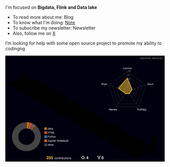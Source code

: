 I'm focused on **Bigdata,  Flink and Data lake**
- To read more about me: Blog
- To know what I'm doing: [Note](https://sherlock-xpf.github.io/logsel-notes-repo/#/page/contents)
- To subscribe my newsletter: Newsletter
- Also, follow me on [X](https://twitter.com/home)
  
I’m looking for help with some open source project to promote my ability to codingng

![](./profile-3d-contrib/profile-night-rainbow.svg)

